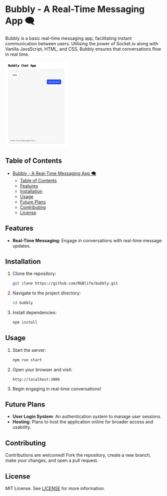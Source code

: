 # Bubbly - A Real-Time Messaging App 🗨️

Bubbly is a basic real-time messaging app, facilitating instant communication between users. Utilising the power of Socket.io along with Vanilla JavaScript, HTML, and CSS, Bubbly ensures that conversations flow in real time.


<img src="./public/images/app.png" alt="drawing" width="200"/>

## Table of Contents

- [Bubbly - A Real-Time Messaging App 🗨️](#bubbly---a-real-time-messaging-app-️)
  - [Table of Contents](#table-of-contents)
  - [Features](#features)
  - [Installation](#installation)
  - [Usage](#usage)
  - [Future Plans](#future-plans)
  - [Contributing](#contributing)
  - [License](#license)

## Features

- **Real-Time Messaging**: Engage in conversations with real-time message updates.
  
## Installation

1. Clone the repository:
    ```bash
    git clone https://github.com/RGBlife/bubbly.git
    ```

2. Navigate to the project directory:
    ```bash
    cd bubbly
    ```

3. Install dependencies:
    ```bash
    npm install
    ```

## Usage

1. Start the server:
    ```bash
    npm run start
    ```

2. Open your browser and visit:
    ```
    http://localhost:3000
    ```

3. Begin engaging in real-time conversations!

## Future Plans
- **User Login System**: An authentication system to manage user sessions.
- **Hosting**: Plans to host the application online for broader access and usability.

## Contributing

Contributions are welcomed! Fork the repository, create a new branch, make your changes, and open a pull request.

## License

MIT License. See [LICENSE](LICENSE) for more information.
